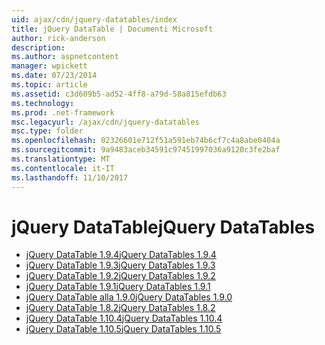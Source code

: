 ```yaml
---
uid: ajax/cdn/jquery-datatables/index
title: jQuery DataTable | Documenti Microsoft
author: rick-anderson
description: 
ms.author: aspnetcontent
manager: wpickett
ms.date: 07/23/2014
ms.topic: article
ms.assetid: c3d609b5-ad52-4ff8-a79d-58a815efdb63
ms.technology: 
ms.prod: .net-framework
msc.legacyurl: /ajax/cdn/jquery-datatables
msc.type: folder
ms.openlocfilehash: 02326601e712f51a591eb74b6cf7c4a8abe0404a
ms.sourcegitcommit: 9a9483aceb34591c97451997036a9120c3fe2baf
ms.translationtype: MT
ms.contentlocale: it-IT
ms.lasthandoff: 11/10/2017
---
```

<a name="jquery-datatables"></a><span data-ttu-id="4f2fe-102">jQuery DataTable</span><span class="sxs-lookup"><span data-stu-id="4f2fe-102">jQuery DataTables</span></span>
====================
- [<span data-ttu-id="4f2fe-103">jQuery DataTable 1.9.4</span><span class="sxs-lookup"><span data-stu-id="4f2fe-103">jQuery DataTables 1.9.4</span></span>](cdnjquerydatatables194.md)
- [<span data-ttu-id="4f2fe-104">jQuery DataTable 1.9.3</span><span class="sxs-lookup"><span data-stu-id="4f2fe-104">jQuery DataTables 1.9.3</span></span>](cdnjquerydatatables193.md)
- [<span data-ttu-id="4f2fe-105">jQuery DataTable 1.9.2</span><span class="sxs-lookup"><span data-stu-id="4f2fe-105">jQuery DataTables 1.9.2</span></span>](cdnjquerydatatables192.md)
- [<span data-ttu-id="4f2fe-106">jQuery DataTable 1.9.1</span><span class="sxs-lookup"><span data-stu-id="4f2fe-106">jQuery DataTables 1.9.1</span></span>](cdnjquerydatatables191.md)
- [<span data-ttu-id="4f2fe-107">jQuery DataTable alla 1.9.0</span><span class="sxs-lookup"><span data-stu-id="4f2fe-107">jQuery DataTables 1.9.0</span></span>](cdnjquerydatatables190.md)
- [<span data-ttu-id="4f2fe-108">jQuery DataTable 1.8.2</span><span class="sxs-lookup"><span data-stu-id="4f2fe-108">jQuery DataTables 1.8.2</span></span>](cdnjquerydatatables182.md)
- [<span data-ttu-id="4f2fe-109">jQuery DataTable 1.10.4</span><span class="sxs-lookup"><span data-stu-id="4f2fe-109">jQuery DataTables 1.10.4</span></span>](cdnjquerydatatables104.md)
- [<span data-ttu-id="4f2fe-110">jQuery DataTable 1.10.5</span><span class="sxs-lookup"><span data-stu-id="4f2fe-110">jQuery DataTables 1.10.5</span></span>](cdnjquerydatatables105.md)
